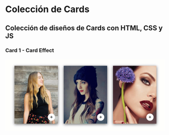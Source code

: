 # Colección de Cards

## Colección de diseños de Cards con HTML, CSS y JS

### Card 1 - Card Effect

![Screenshot](Card1.gif)
